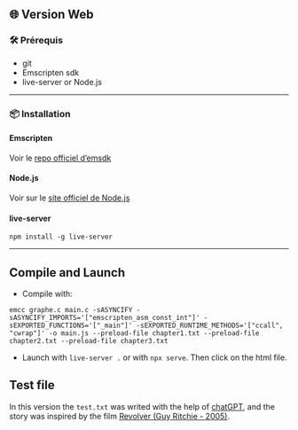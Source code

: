 ## 🌐 Version Web

### 🛠️ Prérequis

- git
- Emscripten sdk
- live-server or Node.js

---

### 📦 Installation

#### Emscripten

Voir le [repo officiel d’emsdk](https://github.com/emscripten-core/emsdk)

####  Node.js 

Voir sur le [site officiel de Node.js](https://nodejs.org/en)

#### live-server

```
npm install -g live-server
```

---

## Compile and Launch

- Compile with:
```
emcc graphe.c main.c -sASYNCIFY -sASYNCIFY_IMPORTS='["emscripten_asm_const_int"]' -sEXPORTED_FUNCTIONS='["_main"]' -sEXPORTED_RUNTIME_METHODS='["ccall", "cwrap"]' -o main.js --preload-file chapter1.txt --preload-file chapter2.txt --preload-file chapter3.txt
```

- Launch with `live-server .` or with `npx serve`. Then click on the html file.

## Test file

In this version the `test.txt` was writed with the help of [chatGPT](https://openai.com/chatgpt/overview/), and the story was inspired by the film [Revolver (Guy Ritchie - 2005)](https://en.wikipedia.org/wiki/Revolver_(2005_film)).
